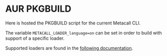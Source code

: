 # AUR PKGBUILD

Here is hosted the PKGBUILD script for the current Metacall CLI.

The variable `METACALL_LOADER_language=on` can be set in order to build with support of a specific loader.

Supported loaders are found in the [following documentation](https://github.com/metacall/core/blob/develop/docs/README.md#21-loaders-backends).
